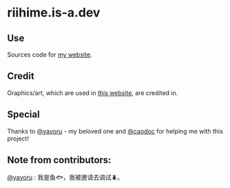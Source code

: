 # riihime.is-a.dev
## Use
 Sources code for [my website](https://www.riihime.is-a.dev).

## Credit
 Graphics/art, which are used in [this website](https://www.riihime.is-a.dev),  are credited in.

## Special
 Thanks to   [@yavoru](https://yavoru.github.io/profile/) - my beloved one and [@caodoc](https://caodoc.is-a.dev/) for helping me with this project!

## Note from contributors:
 
 [@yavoru](https://github.com/yavoru) : 我是鱼🐟，我被邀请去调试🪲。
